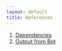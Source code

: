 ```yaml
---
layout: default
title: References
---
```


1. [Dependencies](dependencies.md)
2. [Output from Bot](fsm-output.md)